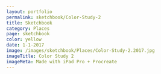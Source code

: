 ```yaml
---
layout: portfolio
permalink: sketchbook/Color-Study-2
title: Sketchbook
category: Places
page: sketchbook
color: yellow
date: 1-1-2017
image: /images/sketchbook/Places/Color-Study-2.2017.jpg
imageTitle: Color Study 2
imageMeta: Made with iPad Pro + Procreate
---
```


